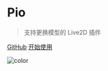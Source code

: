 # Pio

> 支持更换模型的 Live2D 插件

<canvas id="paul" width="280" height="250"></canvas>

[GitHub](https://github.com/Dreamer-Paul/Pio)
[开始使用](#安装)

![color](#dad0ee)